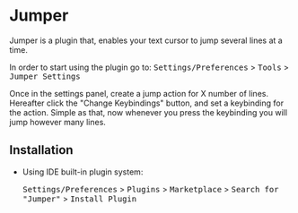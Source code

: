 # Jumper

<!-- Plugin description -->
Jumper is a plugin that, enables your text cursor to jump several lines at a time.

In order to start using the plugin go to:
<kbd>Settings/Preferences</kbd> > <kbd>Tools</kbd> > <kbd>Jumper Settings</kbd>

Once in the settings panel, create a jump action for X number of lines. Hereafter click the "Change Keybindings" button,
and set a keybinding for the action. Simple as that, now whenever you press the keybinding you will jump however many
lines.
<!-- Plugin description end -->

## Installation

- Using IDE built-in plugin system:

  <kbd>Settings/Preferences</kbd> > <kbd>Plugins</kbd> > <kbd>Marketplace</kbd> > <kbd>Search for "Jumper"</kbd> >
  <kbd>Install Plugin</kbd>

<!-- Icon by Benjamin Hoffmeyer -->